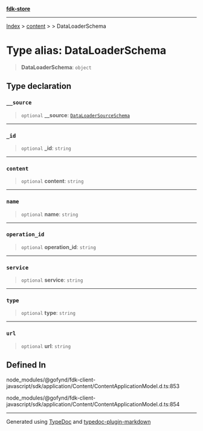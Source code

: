 [**fdk-store**](../../../README.md)
***

[Index](../../../API.md) > [content](../../README.md) > [<internal>](../README.md) > DataLoaderSchema

# Type alias: DataLoaderSchema

> **DataLoaderSchema**: `object`

## Type declaration

### `__source`

> `optional` **\_\_source**: [`DataLoaderSourceSchema`](type-alias.DataLoaderSourceSchema.md)

***

### `_id`

> `optional` **\_id**: `string`

***

### `content`

> `optional` **content**: `string`

***

### `name`

> `optional` **name**: `string`

***

### `operation_id`

> `optional` **operation\_id**: `string`

***

### `service`

> `optional` **service**: `string`

***

### `type`

> `optional` **type**: `string`

***

### `url`

> `optional` **url**: `string`

## Defined In

node\_modules/@gofynd/fdk-client-javascript/sdk/application/Content/ContentApplicationModel.d.ts:853

node\_modules/@gofynd/fdk-client-javascript/sdk/application/Content/ContentApplicationModel.d.ts:854

***
Generated using [TypeDoc](https://typedoc.org/) and [typedoc-plugin-markdown](https://www.npmjs.com/package/typedoc-plugin-markdown)
